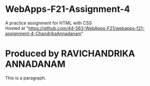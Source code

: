 # WebApps-F21-Assignment-4
A practice assignment for HTML with CSS
<br>
Hosted at "https://github.com/44-563-WebApps-F21/webapps-f21-assignment-4-ChandrikaAnnadanam" 
<!DOCTYPE html>
<html>
<title>Hey Folks !</title>
<body>

<h1>Produced by RAVICHANDRIKA ANNADANAM</h1>
<p>This is a paragraph.</p>

</body>
</html>
